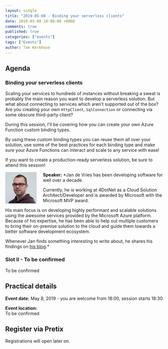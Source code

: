 ```yaml
---
layout: single
title: "2019-05-08 - Binding your serverless clients"
date: 2019-05-08 18:00:00 +0000
comments: true
published: true
categories: ["events"]
tags: ["Events"]
author: Tom Kerkhove
---
```


## Agenda

### Binding your serverless clients

Scaling your services to hundreds of instances without breaking a sweat is probably the main reason you want to develop a serverless solution. But what about connecting to services which aren't supported out of the box? Are you creating your own `HttpClient`, `SqlConnection` or connecting via some obscure third-party client?  

During this session, I'll be covering how you can create your own Azure Function custom binding types.

By using these custom binding types you can reuse them all over your solution, use some of the best practices for each binding type and make sure your Azure Functions can interact and scale to any service with ease!

If you want to create a production-ready serverless solution, be sure to attend this session!

<img src="/assets/media/speakers/jan-de-vries.jpg" alt="Jan de Vries" align="left" height="100" width="100" style="margin-right: 20px;">**Speaker:** *Jan de Vries has been developing software for well over a decade. 

Currently, he is working at 4DotNet as a Cloud Solution Architect/Developer and is awarded by Microsoft with the Microsoft MVP award.

His main focus is on developing highly performant and scalable solutions using the awesome services provided by the Microsoft Azure platform. Because of his expertise, he has been able to help out multiple customers to bring their on-premise solution to the cloud and guide them towards a better software development ecosystem. 

Whenever Jan finds something interesting to write about, he shares his findings on [his blog](https://jan-v.nl).*

### Slot II - To be confirmed

To be confirmed

## Practical details

**Event date:** May 8, 2019 - you are welcome from 18:00, session starts 18:30

**Event location:**<br />
To be confirmed

## Register via Pretix
Registrations will open later on.
